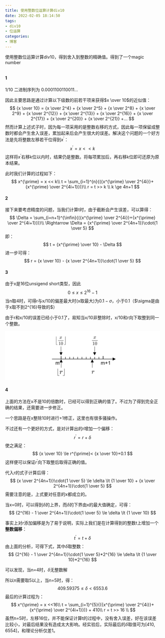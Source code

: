 ```yaml
---
title: 使用整数位运算计算div10
date: 2022-02-05 18:14:50
tags:
- div10
- 位运算
categories:
- 博客
---
```


使用整数位运算计算div10，得到舍入到整数的精确值。得到了一个magic number
<!-- more -->


```

```

#### 1

1/10 二进制序列为 0.0001100110011...

因此主要思路是通过计算以下级数的前若干项来获得$x \over 10$的近似值：
$$
{x \over 10} = {x \over 2^4} + {x \over 2^5} + {x \over 2^8} + {x \over 2^9} + {x \over 2^{12}} + {x \over 2^{13}} + {x \over 2^{16}} + {x \over 2^{17}} +  {x \over 2^{20}} + {x \over 2^{21}} +...
$$
然而计算上述式子时，因为每一项采用的是整数右移的方式，因此每一项保留成整数时都会产生舍入误差，累加起来后会产生很大的误差。解决这个问题的一个好方法是先将整数左移若干位得到$x^{\prime}$：
$$
x^{\prime} = x << k
$$
这样将$x^{\prime}$右移k位以内时，结果仍是整数。将每项累加后，再右移k位即可还原为原本结果。

此时我们计算的过程如下：
$$
x^{\prime} = x << k\\
t = \sum_{i=1}^{n}{({x^{\prime} \over 2^{4i}}+{x^{\prime} \over 2^{4i+1}})}\\
r = t >> k \\
k \ge 4n+1
$$
#### 2

接下来要考虑精度的问题，当我们计算t时，由于截断会产生误差，可以算得：
$$
\Delta = \sum_{i=n+1}^{\infin}{({x^{\prime} \over 2^{4i}}+{x^{\prime} \over 2^{4i+1}})}\\
\Rightarrow \Delta = {x^{\prime} \over 2^{4n+1}}\cdot{1 \over 5}
$$
即：
$$
t = {x^{\prime} \over 10} - \Delta
$$
进一步可得：
$$
r = {x \over 10} - {x \over 2^{4n+1}}\cdot{1 \over 5}
$$
#### 3

由于x是16位unsigend short类型，因此
$$
0 \le x \le 2^{16}-1
$$
当n取4时，可得r与x/10的偏差最大时(x取最大)为$0.1 - \sigma$，小于0.1（$\sigma是由于x取不到2^{16}导致的$）

由于r和x/10的误差已经小于0.1了，易知当x/10非整除时，x/10和r向下取整到同一个整数。

![](https://raw.githubusercontent.com/TheRainstorm/.image-bed/main/picgo/image-20211106145721358.png)

#### 4

上面的方法在x不是10的倍数时，已经可以得到正确的值了。不过为了得到完全正确的结果，还需要进一步修正。

一个思路是在x整除10时进行+1修正，这里也有很多骚操作。

不过还有一个更好的方式，是对计算出的r增加一个偏移：
$$
r^{\prime} = r + \delta
$$
使之满足：
$$
{x \over 10} \le r^{\prime}< {x \over 10}+0.1
$$
这样便可以保证$r^{\prime}$向下取整后取得正确的值。

代入r的式子计算后得：
$$
{x \over 2^{4n+1}}\cdot{1 \over 5} \le \delta \lt {1 \over 10} + {x \over 2^{4n+1}}\cdot{1 \over 5}
$$
需要注意的是，上式要对任意的x都成立的。

当x=0时，可以得到$\delta$的上界，而$\delta$的下界由x的最大值确定，可得：
$$
{2^{16} - 1 \over 2^{4n+1}}\cdot{1 \over 5} \le \delta \lt {1 \over 10}
$$


事实上对$r$添加偏移是为了易于说明，实际上我们是在计算得到的整数$t$​​​上增加一个**整数偏移**：
$$
t^{\prime} = t + \delta
$$
由上面的分析，可得下式，其中$\delta$取整数：
$$
{2^{16} - 1 \over 2^{4n+1}}\cdot{1 \over 5}*2^{16} \le \delta \lt {1 \over 10}*2^{16}
$$


可以发现，当n=4时，$\delta$无整数解

所以n需要取5以上，当n=5时，得：
$$
409.59375 \le \delta \lt 6553.6
$$
最后的计算过程为：
$$
x^{\prime} = x <<16\\
t = \sum_{i=1}^{5}{({x^{\prime} \over 2^{4i}}+{x^{\prime} \over 2^{4i+1}})} + 410\\
r = t >> 16 \\
$$
虽然n=5时，左移16位，并不能保证计算t的过程中，没有舍入误差，好在该误差比较小，对最后结果没有造成太大影响。经实验后，实际最后的$\delta$取值可为$[410, 6554]$，和理论分析仅差1。
